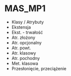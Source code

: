# MAS_MP1
- Klasy / Atrybuty 
- Ekstensja
- Ekst. - trwałość
- Atr. złożony
- Atr. opcjonalny 
- Atr. powt.
- Atr. klasowy
- Atr. pochodny
- Met. klasowa
- Przesłonięcie, przeciążenie
